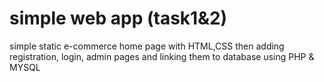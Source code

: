 # simple web app (task1&2)
simple static e-commerce home page with HTML,CSS then adding registration, login, admin pages and linking them to database using PHP & MYSQL
